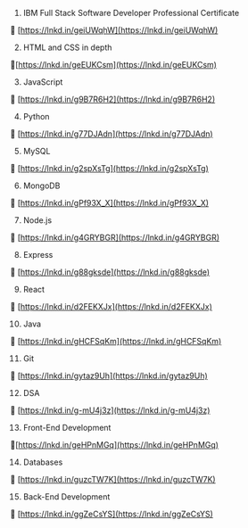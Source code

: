 1. IBM Full Stack Software Developer Professional Certificate

🔗 [https://lnkd.in/geiUWqhW](https://lnkd.in/geiUWqhW)

2. HTML and CSS in depth

🔗[https://lnkd.in/geEUKCsm](https://lnkd.in/geEUKCsm)

3. JavaScript

🔗 [https://lnkd.in/g9B7R6H2](https://lnkd.in/g9B7R6H2)

4. Python

🔗 [https://lnkd.in/g77DJAdn](https://lnkd.in/g77DJAdn)

5. MySQL

🔗 [https://lnkd.in/g2spXsTg](https://lnkd.in/g2spXsTg)

6. MongoDB

🔗 [https://lnkd.in/gPf93X_X](https://lnkd.in/gPf93X_X)

7. Node.js

🔗 [https://lnkd.in/g4GRYBGR](https://lnkd.in/g4GRYBGR)

8. Express

🔗 [https://lnkd.in/g88gksde](https://lnkd.in/g88gksde)

9. React

🔗 [https://lnkd.in/d2FEKXJx](https://lnkd.in/d2FEKXJx)

10. Java

🔗 [https://lnkd.in/gHCFSqKm](https://lnkd.in/gHCFSqKm)

11. Git

🔗 [https://lnkd.in/gytaz9Uh](https://lnkd.in/gytaz9Uh)

12. DSA

🔗 [https://lnkd.in/g-mU4j3z](https://lnkd.in/g-mU4j3z)

13. Front-End Development

🔗[https://lnkd.in/geHPnMGq](https://lnkd.in/geHPnMGq)

14. Databases

🔗 [https://lnkd.in/guzcTW7K](https://lnkd.in/guzcTW7K)

15. Back-End Development

🔗 [https://lnkd.in/ggZeCsYS](https://lnkd.in/ggZeCsYS)
